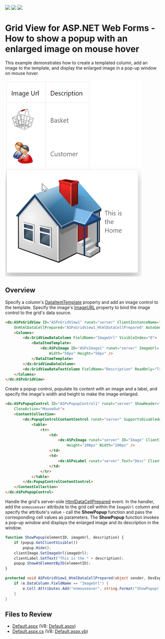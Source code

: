 <!-- default badges list -->
![](https://img.shields.io/endpoint?url=https://codecentral.devexpress.com/api/v1/VersionRange/128535491/21.2.5%2B)
[![](https://img.shields.io/badge/Open_in_DevExpress_Support_Center-FF7200?style=flat-square&logo=DevExpress&logoColor=white)](https://supportcenter.devexpress.com/ticket/details/E4872)
[![](https://img.shields.io/badge/📖_How_to_use_DevExpress_Examples-e9f6fc?style=flat-square)](https://docs.devexpress.com/GeneralInformation/403183)
<!-- default badges end -->
# Grid View for ASP.NET Web Forms - How to show a popup with an enlarged image on mouse hover

This example demonstrates how to create a templated column, add an image to the template, and display the enlarged image in a pop-up window on mouse hover.

![Display enlarged image in a pop-up window](DisplayEnlargedImage.png)

## Overview

Specify a column's [DataItemTemplate](https://docs.devexpress.com/AspNet/DevExpress.Web.GridViewDataColumn.DataItemTemplate) property and add an image control to the template. Specify the image's [ImageURL](https://docs.devexpress.com/AspNet/DevExpress.Web.ASPxImage.ImageUrl) property to bind the image control to the grid's data source.

```aspx
<dx:ASPxGridView ID="ASPxGridView1" runat="server" ClientInstanceName="grid"
    OnHtmlDataCellPrepared="ASPxGridView1_HtmlDataCellPrepared" AutoGenerateColumns="False">
    <Columns>
        <dx:GridViewDataColumn FieldName="ImageUrl" VisibleIndex="0">
            <DataItemTemplate>
                <dx:ASPxImage ID="ASPxImage1" runat="server" ImageUrl='<%# Eval("ImageUrl") %>'
                    Width="50px" Height="50px" />
            </DataItemTemplate>
        </dx:GridViewDataColumn>
        <dx:GridViewDataTextColumn FieldName="Description" ReadOnly="True" VisibleIndex="1" />
    </Columns>
</dx:ASPxGridView>
```

Create a popup control, populate its content with an image and a label, and specify the image's width and height to make the image enlarged.

```aspx
<dx:ASPxPopupControl ID="ASPxPopupControl1" runat="server" ShowHeader="false" ClientInstanceName="popup"
    CloseAction="MouseOut">
    <ContentCollection>
        <dx:PopupControlContentControl runat="server" SupportsDisabledAttribute="True">
            <table>
                <tr>
                    <td>
                        <dx:ASPxImage runat="server" ID="Image" ClientInstanceName="clientImage"
                            Height="200px" Width="200px" />
                    </td>
                    <td>
                        <dx:ASPxLabel runat="server" Text="Desc" ClientInstanceName="clientLabel" />
                    </td>
                </tr>
            </table>
        </dx:PopupControlContentControl>
    </ContentCollection>
</dx:ASPxPopupControl>
```

Handle the grid's server-side [HtmlDataCellPrepared](https://docs.devexpress.com/AspNet/DevExpress.Web.ASPxGridView.HtmlDataCellPrepared) event. In the handler, add the `onmouseover` attribute to the grid cell within the `ImageUrl` column and specify the attribute's value - call the **ShowPopup** function and pass the corresponding cell values as parameters. The **ShowPopup** function invokes a pop-up window and displays the enlarged image and its description in the window.

```js
function ShowPopup(elementID, imageUrl, description) {
    if (popup.GetClientVisible())
        popup.Hide();
    clientImage.SetImageUrl(imageUrl);
    clientLabel.SetText("This is the " + description);
    popup.ShowAtElementByID(elementID);
}
```

```cs
protected void ASPxGridView1_HtmlDataCellPrepared(object sender, DevExpress.Web.ASPxGridViewTableDataCellEventArgs e) {
    if (e.DataColumn.FieldName == "ImageUrl") {
        e.Cell.Attributes.Add("onmouseover", string.Format("ShowPopup('{0}','{1}','{2}')", e.Cell.ClientID, e.GetValue("ImageUrl"), e.GetValue("Description")));
    }
}
```

## Files to Review

* [Default.aspx](./CS/Solution/Default.aspx) (VB: [Default.aspx](./VB/Solution/Default.aspx))
* [Default.aspx.cs](./CS/Solution/Default.aspx.cs) (VB: [Default.aspx.vb](./VB/Solution/Default.aspx.vb))
